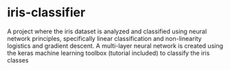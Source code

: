 # iris-classifier
A project where the iris dataset is analyzed and classified using neural network principles, specifically linear classification and non-linearity logistics and gradient descent. A multi-layer neural network is created using the keras machine learning toolbox (tutorial included) to classify the iris classes
